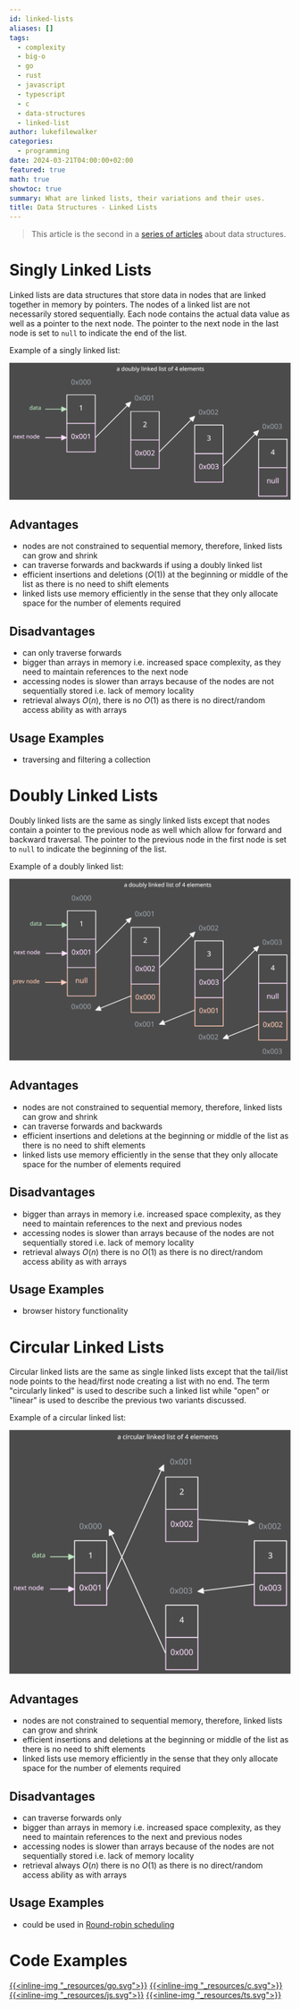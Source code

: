 ```yaml
---
id: linked-lists
aliases: []
tags:
  - complexity
  - big-o
  - go
  - rust
  - javascript
  - typescript
  - c
  - data-structures
  - linked-list
author: lukefilewalker
categories:
  - programming
date: 2024-03-21T04:00:00+02:00
featured: true
math: true
showtoc: true
summary: What are linked lists, their variations and their uses.
title: Data Structures - Linked Lists
---
```

> This article is the second in a [series of articles](/category/programming/general/data-structures/) about data structures.

# Singly Linked Lists

Linked lists are data structures that store data in nodes that are linked together in memory by pointers. The nodes of a linked list are not necessarily stored sequentially. Each node contains the actual data value as well as a pointer to the next node. The pointer to the next node in the last node is set to `null` to indicate the end of the list.

Example of a singly linked list:

![singly-linked-list](_resources/singly-linked-list.svg)

## Advantages

- nodes are not constrained to sequential memory, therefore, linked lists can grow and shrink
- can traverse forwards and backwards if using a doubly linked list
- efficient insertions and deletions ($O(1)$) at the beginning or middle of the list as there is no need to shift elements
- linked lists use memory efficiently in the sense that they only allocate space for the number of elements required

## Disadvantages

- can only traverse forwards
- bigger than arrays in memory i.e. increased space complexity, as they need to maintain references to the next node
- accessing nodes is slower than arrays because of the nodes are not sequentially stored i.e. lack of memory locality
- retrieval always $O(n)$, there is no $O(1)$ as there is no direct/random access ability as with arrays

## Usage Examples

- traversing and filtering a collection 

# Doubly Linked Lists

Doubly linked lists are the same as singly linked lists except that nodes contain a pointer to the previous node as well which allow for forward and backward traversal. The pointer to the previous node in the first node is set to `null` to indicate the beginning of the list.

Example of a doubly linked list:

![doubly-linked-list](_resources/doubly-linked-list.svg)

## Advantages

- nodes are not constrained to sequential memory, therefore, linked lists can grow and shrink
- can traverse forwards and backwards
- efficient insertions and deletions at the beginning or middle of the list as there is no need to shift elements
- linked lists use memory efficiently in the sense that they only allocate space for the number of elements required

## Disadvantages

- bigger than arrays in memory i.e. increased space complexity, as they need to maintain references to the next and previous nodes
- accessing nodes is slower than arrays because of the nodes are not sequentially stored i.e. lack of memory locality
- retrieval always $O(n)$ there is no $O(1)$ as there is no direct/random access ability as with arrays

## Usage Examples

- browser history functionality

# Circular Linked Lists

Circular linked lists are the same as single linked lists except that the tail/list node points to the head/first node creating a list with no end. The term "circularly linked" is used to describe such a linked list while "open" or "linear" is used to describe the previous two variants discussed.

Example of a circular linked list:

![circular-linked-list](_resources/circular-linked-list.svg)

## Advantages

- nodes are not constrained to sequential memory, therefore, linked lists can grow and shrink
- efficient insertions and deletions at the beginning or middle of the list as there is no need to shift elements
- linked lists use memory efficiently in the sense that they only allocate space for the number of elements required

## Disadvantages

- can traverse forwards only
- bigger than arrays in memory i.e. increased space complexity, as they need to maintain references to the next and previous nodes
- accessing nodes is slower than arrays because of the nodes are not sequentially stored i.e. lack of memory locality
- retrieval always $O(n)$ there is no $O(1)$ as there is no direct/random access ability as with arrays

## Usage Examples

- could be used in [Round-robin scheduling](https://en.wikipedia.org/wiki/Round-robin_scheduling)

# Code Examples

[{{<inline-img "_resources/go.svg">}}](https://github.com/claudemuller/data-structures/tree/master/linked-lists/go)
[{{<inline-img "_resources/c.svg">}}](https://github.com/claudemuller/data-structures/tree/master/linked-lists/c)
[{{<inline-img "_resources/js.svg">}}](https://github.com/claudemuller/data-structures/tree/master/linked-lists/js)
[{{<inline-img "_resources/ts.svg">}}](https://github.com/claudemuller/data-structures/tree/master/linked-lists/ts)
